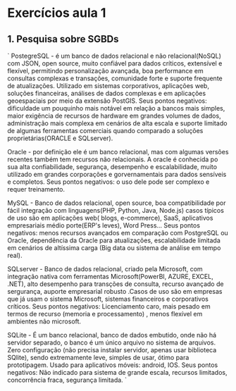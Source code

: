 # Exercícios aula 1
## 1. Pesquisa sobre SGBDs

`
PostegreSQL - é um banco de dados relacional e não relacional(NoSQL) com JSON, open source, muito confiável para dados críticos, extensível e flexível, permitindo personalização avançada, boa performance em consultas complexas e transações, comunidade forte e suporte frequente de atualizações. Utilizado em sistemas corporativos, aplicações web, soluções financeiras, análises de dados complexas e em aplicações geoespaciais por meio da extensão PostGIS. Seus pontos negativos: dificuldade um pouquinho mais notável em relação a bancos mais simples, maior exigência de recursos de hardware em grandes volumes de dados, administração mais complexa em cenários de alta escala e suporte limitado de algumas ferramentas comerciais quando comparado a soluções proprietárias(ORACLE e SQLserver).

Oracle - por definição ele é um banco relacional, mas com algumas versões recentes também tem recursos não relacionais. A oracle é conhecida po sua alta confiabilidade, segurança, desempenho e escalabilidade, muito utilizado em grandes corporações e gorvernamentais para dados sensíveis e completos. Seus pontos negativos: o uso dele pode ser complexo e requer treinamento.

MySQL - Banco de dados relacional, open source, boa compatibilidade por fácil integração com linguagens(PHP, Python, Java, Node.js) casos típicos de uso são em aplicações web( blogs, e-commerce), SaaS, aplicativos empresariais médio porte(ERP's leves), Word Press... Seus pontos negativos: menos recursos avançados em comparação com PostgreSQL ou Oracle, dependência da Oracle para atualizações, escalabilidade limitada em cenários de altíssima carga (Big data ou sistema  de análise em tempo real).

SQLserver - Banco de dados relacional, criado pela Microsoft, com integração nativa com ferramentas Microsoft(PowerBI, AZURE, EXCEL, .NET), alto desempenho para transções de consulta, recurso avançado de sergurança, auporte empresarial robusto .Casos de uso são em empresas que já usam o sistema Microsoft, sistemas financeiros e corporativos críticos. Seus pontos negativos: Licenciamento caro, mais pesado em termos de recurso (memoria e processamento) , menos flexível  em ambientes  não microsoft.

SQLite - É um banco relacional, banco de dados embutido, onde não há servidor separado, o banco é um único arquivo no sistema de arquivos. Zero configuração (não precisa instalar servidor, apenas usar biblioteca SQlite), sendo extremamente leve, simples de usar, ótimo para prototipagem. Usado para aplicativos móveis: android, IOS. Seus pontos negativos: Não indicado para sistema de grande escala, recursos limitados, concorrência fraca, segurança limitada.
`




